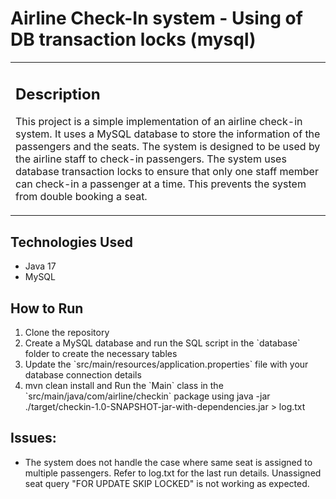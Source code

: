 <h1> Airline Check-In system - Using of DB transaction locks (mysql) </h1>

<table>
    <tr>
        <td>
        <h2> Description </h2>
        <p> This project is a simple implementation of an airline check-in system. It uses a MySQL database to store the information of the passengers and the seats. The system is designed to be used by the airline staff to check-in passengers. The system uses database transaction locks to ensure that only one staff member can check-in a passenger at a time. This prevents the system from double booking a seat. </p>
        </td>
    </tr>
</table>

<h2> Technologies Used </h2>
<ul>
    <li> Java 17 </li>
    <li> MySQL </li>
</ul>

<h2> How to Run </h2>
<ol>
    <li> Clone the repository </li>
    <li> Create a MySQL database and run the SQL script in the `database` folder to create the necessary tables </li>
    <li> Update the `src/main/resources/application.properties` file with your database connection details </li>
    <li> mvn clean install and Run the `Main` class in the `src/main/java/com/airline/checkin` package 
using java -jar ./target/checkin-1.0-SNAPSHOT-jar-with-dependencies.jar > log.txt
 </li>
</ol>

<h2> Issues: </h2>
<ul>
    <li> <p>
The system does not handle the case where same seat is assigned to multiple passengers. 
Refer to log.txt for the last run details. Unassigned seat query "FOR UPDATE SKIP LOCKED" is not working as expected.
</p>  </li>
</ul>



